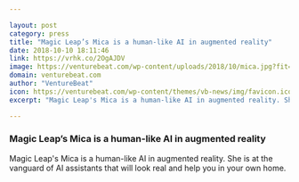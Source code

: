```yaml
---

layout: post
category: press
title: "Magic Leap’s Mica is a human-like AI in augmented reality"
date: 2018-10-10 18:11:46
link: https://vrhk.co/2OgAJDV
image: https://venturebeat.com/wp-content/uploads/2018/10/mica.jpg?fit=1475%2C893&strip=all
domain: venturebeat.com
author: "VentureBeat"
icon: https://venturebeat.com/wp-content/themes/vb-news/img/favicon.ico
excerpt: "Magic Leap's Mica is a human-like AI in augmented reality. She is at the vanguard of AI assistants that will look real and help you in your own home."

---
```


### Magic Leap’s Mica is a human-like AI in augmented reality

Magic Leap's Mica is a human-like AI in augmented reality. She is at the vanguard of AI assistants that will look real and help you in your own home.
